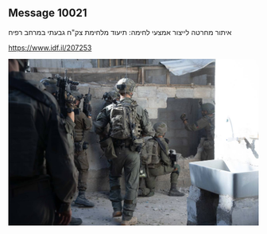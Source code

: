 ## Message 10021

איתור מחרטה לייצור אמצעי לחימה:
תיעוד מלחימת צק"ח גבעתי במרחב רפיח

https://www.idf.il/207253

![Photo](./10021/10021_photo.jpg)
